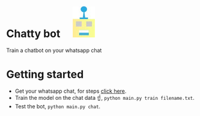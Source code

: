 # Chatty bot &nbsp;&nbsp;&nbsp; ![](./chattybot.jpg)     

Train a chatbot on your whatsapp chat


# Getting started 

* Get your whatsapp chat, for steps [click here](./docs/exporting_whatsAppChat.md).
* Train the model on the chat data ☝, `python main.py train filename.txt`.
* Test the bot, `python main.py chat`.


